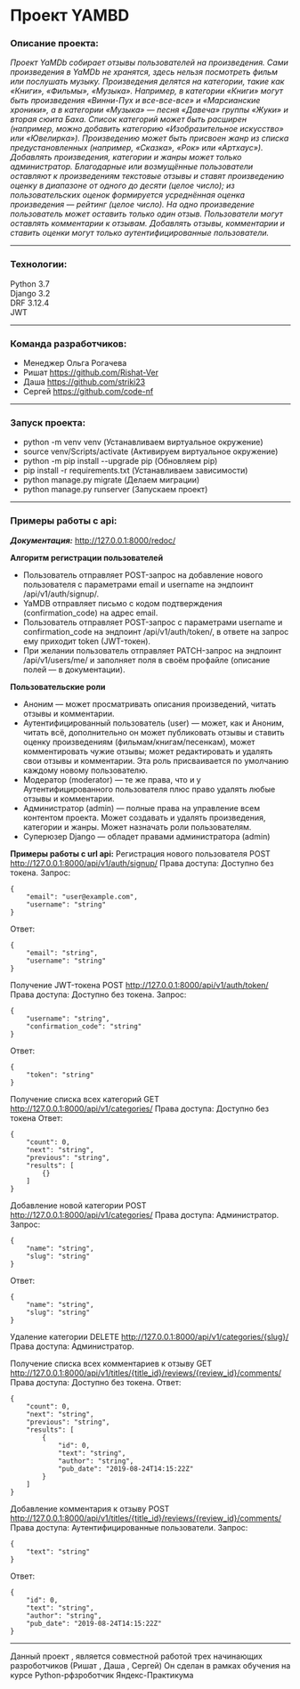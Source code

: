 # Проект **YAMBD**
### **Описание проекта:**
*Проект YaMDb собирает отзывы пользователей на произведения. Сами произведения в YaMDb не хранятся, здесь нельзя посмотреть фильм или послушать музыку.*
*Произведения делятся на категории, такие как «Книги», «Фильмы», «Музыка». Например, в категории «Книги» могут быть произведения «Винни-Пух и все-все-все» и «Марсианские хроники», а в категории «Музыка» — песня «Давеча» группы «Жуки» и вторая сюита Баха. Список категорий может быть расширен (например, можно добавить категорию «Изобразительное искусство» или «Ювелирка»).* 
*Произведению может быть присвоен жанр из списка предустановленных (например, «Сказка», «Рок» или «Артхаус»).* 
*Добавлять произведения, категории и жанры может только администратор.*
*Благодарные или возмущённые пользователи оставляют к произведениям текстовые отзывы и ставят произведению оценку в диапазоне от одного до десяти (целое число); из пользовательских оценок формируется усреднённая оценка произведения — рейтинг (целое число). На одно произведение пользователь может оставить только один отзыв.*
*Пользователи могут оставлять комментарии к отзывам.*
*Добавлять отзывы, комментарии и ставить оценки могут только аутентифицированные пользователи.*

---

### **Технологии:**
Python 3.7 <br>
Django 3.2 <br>
DRF 3.12.4 <br>
JWT

---

### **Команда разработчиков:**
- Менеджер Ольга Рогачева
- Ришат https://github.com/Rishat-Ver
- Даша https://github.com/striki23
- Сергей https://github.com/code-nf

---

### **Запуск проекта:**
- python -m venv venv (Устанавливаем виртуальное окружение)
- source venv/Scripts/activate (Активируем виртуальное окружение)
- python -m pip install --upgrade pip (Обновляем pip)
- pip install -r requirements.txt (Устанавливаем зависимости)
- python manage.py migrate (Делаем миграции)
- python manage.py runserver (Запускаем проект)

---

### **Примеры работы с api:**
***Документация:*** http://127.0.0.1:8000/redoc/

**Алгоритм регистрации пользователей**
- Пользователь отправляет POST-запрос на добавление нового пользователя с параметрами email и username на эндпоинт /api/v1/auth/signup/.
- YaMDB отправляет письмо с кодом подтверждения (confirmation_code) на адрес email.
- Пользователь отправляет POST-запрос с параметрами username и confirmation_code на эндпоинт /api/v1/auth/token/, в ответе на запрос ему приходит token (JWT-токен).
- При желании пользователь отправляет PATCH-запрос на эндпоинт /api/v1/users/me/ и заполняет поля в своём профайле (описание полей — в документации).


**Пользовательские роли**
- Аноним — может просматривать описания произведений, читать отзывы и комментарии.
- Аутентифицированный пользователь (user) — может, как и Аноним, читать всё, дополнительно он может публиковать отзывы и ставить оценку произведениям (фильмам/книгам/песенкам), может комментировать чужие отзывы; может редактировать и удалять свои отзывы и комментарии. Эта роль присваивается по умолчанию каждому новому пользователю.
- Модератор (moderator) — те же права, что и у Аутентифицированного пользователя плюс право удалять любые отзывы и комментарии.
- Администратор (admin) — полные права на управление всем контентом проекта. Может создавать и удалять произведения, категории и жанры. Может назначать роли пользователям.
- Суперюзер Django — обладет правами администратора (admin)


**Примеры работы с url api:**
Регистрация нового пользователя POST http://127.0.0.1:8000/api/v1/auth/signup/
Права доступа: Доступно без токена.
Запрос:
```
{
    "email": "user@example.com",
    "username": "string"
}
```
Ответ:
```
{
    "email": "string",
    "username": "string"
}
```

Получение JWT-токена POST http://127.0.0.1:8000/api/v1/auth/token/
Права доступа: Доступно без токена.
Запрос:
```
{
    "username": "string",
    "confirmation_code": "string"
}
```
Ответ:
```
{
    "token": "string"
}
```

Получение списка всех категорий GET http://127.0.0.1:8000/api/v1/categories/
Права доступа: Доступно без токена
Ответ:
```
{
    "count": 0,
    "next": "string",
    "previous": "string",
    "results": [
        {}
    ]   
}
```

Добавление новой категории POST http://127.0.0.1:8000/api/v1/categories/
Права доступа: Администратор.
Запрос:
```
{
    "name": "string",
    "slug": "string"
}
```
Ответ:
```
{
    "name": "string",
    "slug": "string"
}
```

Удаление категории DELETE http://127.0.0.1:8000/api/v1/categories/{slug}/
Права доступа: Администратор.

Получение списка всех комментариев к отзыву GET http://127.0.0.1:8000/api/v1/titles/{title_id}/reviews/{review_id}/comments/
Права доступа: Доступно без токена.
Ответ:
```
{
    "count": 0,
    "next": "string",
    "previous": "string",
    "results": [
        {
            "id": 0,
            "text": "string",
            "author": "string",
            "pub_date": "2019-08-24T14:15:22Z"
        }
    ]
}
```

Добавление комментария к отзыву POST http://127.0.0.1:8000/api/v1/titles/{title_id}/reviews/{review_id}/comments/
Права доступа: Аутентифицированные пользователи.
Запрос:
```
{
    "text": "string"
}
```
Ответ:
```
{
    "id": 0,
    "text": "string",
    "author": "string",
    "pub_date": "2019-08-24T14:15:22Z"
}
```

---

Данный проект , является совместной работой трех начинающих разроботчиков (Ришат , Даша , Сергей)
Он сделан в рамках обучения на курсе Python-рфзроботчик Яндекс-Практикума
